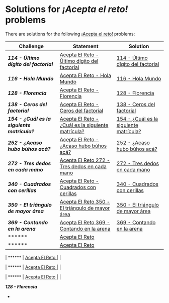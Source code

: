 # **Solutions for *¡Acepta el reto!* problems**
There are solutions for the following [¡Acepta el reto!](https://www.aceptaelreto.com/) problems:


| Challenge | Statement | Solution |
| ------------------ |-----------------------| ------------------|
| ***114 - Último dígito del factorial*** | [Acepta El Reto - Último dígito del factorial](https://www.aceptaelreto.com/problem/statement.php?id=114) | [114 - Último dígito del factorial](https://github.com/Raaaaac/competitive-programming/blob/master/114%20-%20%C3%9Altimo%20d%C3%ADgito%20del%20factorial.cpp) |
| ***116 - Hola Mundo*** | [Acepta El Reto - Hola Mundo](https://www.aceptaelreto.com/problem/statement.php?id=116) | [116 - Hola Mundo](https://github.com/Raaaaac/competitive-programming/blob/master/116_HolaMundo.cpp) |
| ***128 - Florencia*** | [Acepta El Reto - Florencia](https://www.aceptaelreto.com/problem/statement.php?id=128) | [ 128 - Florencia ](https://github.com/Raaaaac/competitive-programming/blob/master/128_Florencia.cpp) |
| ***138 - Ceros del factorial*** | [Acepta El Reto - Ceros del factorial](https://www.aceptaelreto.com/problem/statement.php?id=138) | [138 - Ceros del factorial](https://github.com/Raaaaac/competitive-programming/blob/master/138%20-%20Ceros%20del%20factorial.cpp) |
| ***154 - ¿Cuál es la siguiente matrícula?*** | [Acepta El Reto - ¿Cuál es la siguiente matrícula?](https://www.aceptaelreto.com/problem/statement.php?id=154) | [154 - ¿Cuál es la siguiente matrícula?](https://github.com/Raaaaac/competitive-programming/blob/master/154_Cu%C3%A1lEsLaSiguienteMatr%C3%ADcula.cpp) |
| ***252 - ¿Acaso hubo búhos acá?*** | [Acepta El Reto - ¿Acaso hubo búhos acá?](https://www.aceptaelreto.com/problem/statement.php?id=252) | [ 252 - ¿Acaso hubo búhos acá? ](https://github.com/Raaaaac/competitive-programming/blob/master/252_AcasoHuboB%C3%BAhosAc%C3%A1.cpp) |
| ***272 - Tres dedos en cada mano*** | [Acepta El Reto 272 - Tres dedos en cada mano](https://www.aceptaelreto.com/problem/statement.php?id=272) | [ 272 - Tres dedos en cada mano ](https://github.com/Raaaaac/competitive-programming/blob/master/272_TresDedosEnCadaMano.cpp) |
| ***340 - Cuadrados con cerillas*** | [Acepta El Reto - Cuadrados con cerillas](https://www.aceptaelreto.com/problem/statement.php?id=340) | [ 340 - Cuadrados con cerillas ](https://github.com/Raaaaac/competitive-programming/blob/master/340%20-%20Cuadrados%20con%20cerillas.cpp) |
| ***350 - El triángulo de mayor área*** | [Acepta El Reto 350 - El triángulo de mayor área](https://github.com/Raaaaac/competitive-programming/blob/master/350_Tri%C3%A1nguloDeMayor%C3%81rea.cpp) | [ 350 - El triángulo de mayor área ](https://github.com/Raaaaac/competitive-programming/blob/master/350_Tri%C3%A1nguloDeMayor%C3%81rea.cpp) |
| ***369 - Contando en la arena*** | [Acepta El Reto 369 - Contando en la arena](https://www.aceptaelreto.com/problem/statement.php?id=369) | [ 369 - Contando en la arena ](https://github.com/Raaaaac/competitive-programming/blob/master/369%20-%20Contando%20en%20la%20arena.cpp) |
| ****** | [Acepta El Reto ]() | [ ]() |
| ****** | [Acepta El Reto ]() | [ ]() |

| ****** | [Acepta El Reto ]() | [ ]() |

| ****** | [Acepta El Reto ]() | [ ]() |

| ****** | [Acepta El Reto ]() | [ ]() |


***128 - Florencia***

- []()
